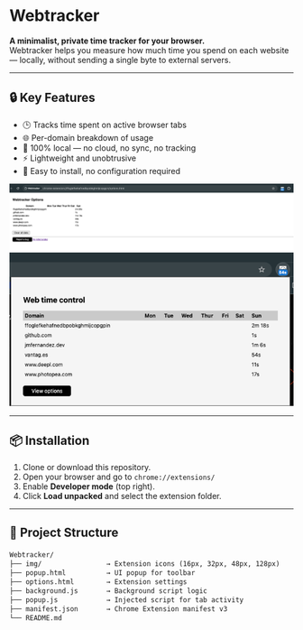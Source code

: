 # Webtracker

**A minimalist, private time tracker for your browser.**  
Webtracker helps you measure how much time you spend on each website — locally, without sending a single byte to external servers.

---

## 🔒 Key Features

- 🕒 Tracks time spent on active browser tabs
- 🌐 Per-domain breakdown of usage
- 🔐 100% local — no cloud, no sync, no tracking
- ⚡ Lightweight and unobtrusive
- 🧩 Easy to install, no configuration required

![Options configuration](./img/options.png)
![Popup](./img/popup.png)

---

## 📦 Installation

1. Clone or download this repository.
2. Open your browser and go to `chrome://extensions/`
3. Enable **Developer mode** (top right).
4. Click **Load unpacked** and select the extension folder.

---

## 📁 Project Structure

```plaintext
Webtracker/
├── img/                → Extension icons (16px, 32px, 48px, 128px)
├── popup.html          → UI popup for toolbar
├── options.html        → Extension settings
├── background.js       → Background script logic
├── popup.js            → Injected script for tab activity
├── manifest.json       → Chrome Extension manifest v3
└── README.md